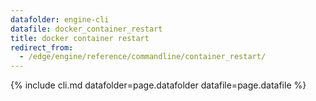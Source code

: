 ```yaml
---
datafolder: engine-cli
datafile: docker_container_restart
title: docker container restart
redirect_from:
  - /edge/engine/reference/commandline/container_restart/
---
```

<!--
This page is automatically generated from Docker's source code. If you want to
suggest a change to the text that appears here, open a ticket or pull request
in the source repository on GitHub:

https://github.com/docker/cli
-->

{% include cli.md datafolder=page.datafolder datafile=page.datafile %}
